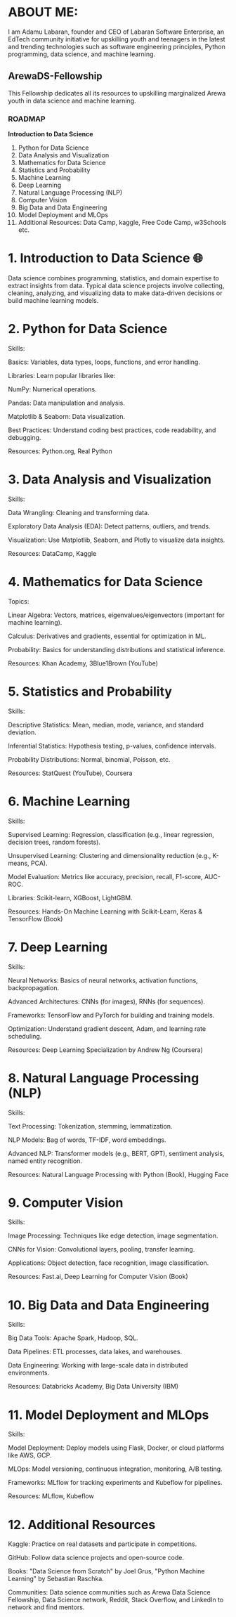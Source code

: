 # ABOUT ME:
I am Adamu Labaran, founder and CEO of Labaran Software Enterprise, an EdTech community initiative for upskilling youth and teenagers in the latest and trending technologies such as software engineering principles, Python programming, data science, and machine learning.

## ArewaDS-Fellowship
This Fellowship dedicates all its resources to upskilling marginalized Arewa youth in data science and machine learning.

### ROADMAP
__Introduction to Data Science__

1. Python for Data Science
2. Data Analysis and Visualization
3. Mathematics for Data Science
4. Statistics and Probability
5. Machine Learning
6. Deep Learning
7. Natural Language Processing (NLP)
8. Computer Vision
9. Big Data and Data Engineering
10. Model Deployment and MLOps
11. Additional Resources: Data Camp, kaggle, Free Code Camp, w3Schools etc. 

# 1. Introduction to Data Science 🌐
Data science combines programming, statistics, and domain expertise to extract insights from data. Typical data science projects involve collecting, cleaning, analyzing, and visualizing data to make data-driven decisions or build machine learning models.

# 2. Python for Data Science
Skills:

Basics: Variables, data types, loops, functions, and error handling.

Libraries: Learn popular libraries like:

NumPy: Numerical operations.

Pandas: Data manipulation and analysis.

Matplotlib & Seaborn: Data visualization.

Best Practices: Understand coding best practices, code readability, and debugging.

Resources: Python.org, Real Python

# 3. Data Analysis and Visualization
Skills:

Data Wrangling: Cleaning and transforming data.

Exploratory Data Analysis (EDA): Detect patterns, outliers, and trends.

Visualization: Use Matplotlib, Seaborn, and Plotly to visualize data insights.

Resources: DataCamp, Kaggle

# 4. Mathematics for Data Science
Topics:

Linear Algebra: Vectors, matrices, eigenvalues/eigenvectors (important for machine learning).

Calculus: Derivatives and gradients, essential for optimization in ML.

Probability: Basics for understanding distributions and statistical inference.

Resources: Khan Academy, 3Blue1Brown (YouTube)

# 5. Statistics and Probability
Skills:

Descriptive Statistics: Mean, median, mode, variance, and standard deviation.

Inferential Statistics: Hypothesis testing, p-values, confidence intervals.

Probability Distributions: Normal, binomial, Poisson, etc.

Resources: StatQuest (YouTube), Coursera

# 6. Machine Learning
Skills:

Supervised Learning: Regression, classification (e.g., linear regression, decision trees, random forests).

Unsupervised Learning: Clustering and dimensionality reduction (e.g., K-means, PCA).

Model Evaluation: Metrics like accuracy, precision, recall, F1-score, AUC-ROC.

Libraries: Scikit-learn, XGBoost, LightGBM.

Resources: Hands-On Machine Learning with Scikit-Learn, Keras & TensorFlow (Book)

# 7. Deep Learning
Skills:

Neural Networks: Basics of neural networks, activation functions, backpropagation.

Advanced Architectures: CNNs (for images), RNNs (for sequences).

Frameworks: TensorFlow and PyTorch for building and training models.

Optimization: Understand gradient descent, Adam, and learning rate scheduling.

Resources: Deep Learning Specialization by Andrew Ng (Coursera)

# 8. Natural Language Processing (NLP)
Skills:

Text Processing: Tokenization, stemming, lemmatization.

NLP Models: Bag of words, TF-IDF, word embeddings.

Advanced NLP: Transformer models (e.g., BERT, GPT), sentiment analysis, named entity recognition.

Resources: Natural Language Processing with Python (Book), Hugging Face

# 9. Computer Vision
Skills:

Image Processing: Techniques like edge detection, image segmentation.

CNNs for Vision: Convolutional layers, pooling, transfer learning.

Applications: Object detection, face recognition, image classification.

Resources: Fast.ai, Deep Learning for Computer Vision (Book)

# 10. Big Data and Data Engineering
Skills:

Big Data Tools: Apache Spark, Hadoop, SQL.

Data Pipelines: ETL processes, data lakes, and warehouses.

Data Engineering: Working with large-scale data in distributed environments.

Resources: Databricks Academy, Big Data University (IBM)

# 11. Model Deployment and MLOps
Skills:

Model Deployment: Deploy models using Flask, Docker, or cloud platforms like AWS, GCP.

MLOps: Model versioning, continuous integration, monitoring, A/B testing.

Frameworks: MLflow for tracking experiments and Kubeflow for pipelines.

Resources: MLflow, Kubeflow

# 12. Additional Resources
Kaggle: Practice on real datasets and participate in competitions.

GitHub: Follow data science projects and open-source code.

Books: "Data Science from Scratch" by Joel Grus, "Python Machine Learning" by Sebastian Raschka.

Communities: Data science communities such as Arewa Data Science Fellowship, Data Science network, Reddit, Stack Overflow, and LinkedIn to network and find mentors.

